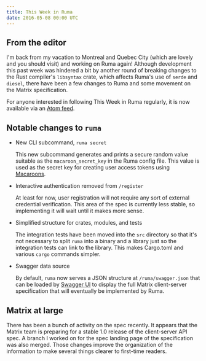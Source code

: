 ```yaml
---
title: This Week in Ruma
date: 2016-05-08 00:00 UTC
---
```


## From the editor

I'm back from my vacation to Montreal and Quebec City (which are lovely and you should visit) and working on Ruma again!
Although development this past week was hindered a bit by another round of breaking changes to the Rust compiler's `libsyntax` crate, which affects Ruma's use of `serde` and `diesel`, there have been a few changes to Ruma and some movement on the Matrix specification.

For anyone interested in following This Week in Ruma regularly, it is now available via an [Atom feed](/news/feed.atom).

## Notable changes to `ruma`

* New CLI subcommand, `ruma secret`

  This new subcommand generates and prints a secure random value suitable as the `macaroon_secret_key` in the Ruma config file.
  This value is used as the secret key for creating user access tokens using [Macaroons](https://github.com/cryptosphere/rust-macaroons).

* Interactive authentication removed from `/register`

  At least for now, user registration will not require any sort of external credential verification.
  This area of the spec is currently less stable, so implementing it will wait until it makes more sense.

* Simplified structure for crates, modules, and tests

  The integration tests have been moved into the `src` directory so that it's not necessary to split `ruma` into a binary and a library just so the integration tests can link to the library.
  This makes Cargo.toml and various `cargo` commands simpler.

* Swagger data source

  By default, `ruma` now serves a JSON structure at `/ruma/swagger.json` that can be loaded by [Swagger UI](https://github.com/swagger-api/swagger-ui) to display the full Matrix client-server specification that will eventually be implemented by Ruma.

## Matrix at large

There has been a bunch of activity on the spec recently.
It appears that the Matrix team is preparing for a stable 1.0 release of the client-server API spec.
A branch I worked on for the spec landing page of the specification was also merged.
Those changes improve the organization of the information to make several things clearer to first-time readers.
